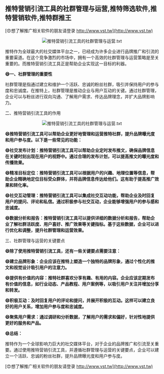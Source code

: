 ## **推特营销引流工具的社群管理与运营,推特筛选软件,推特营销软件,推特群推王**

[😍想了解推广相关软件的朋友请登录 http://www.vst.tw](http://www.vst.tw)

 <center><img src="https://vst.tw/MP4/tuiguang/png/6.png" alt="推特营销引流工具的社群管理与运营.txt"></center>

推特作为全球最大的社交媒体平台之一，已经成为许多企业进行品牌推广和引流的重要渠道。在这个竞争激烈的市场中，拥有一个高效的社群管理与运营策略是至关重要的。而推特营销引流工具正是帮助企业实现这一目标的利器。

**😄一、社群管理的重要性**

社群管理是指通过建立和维护一个活跃、忠诚的粉丝社群，吸引并保持用户的参与度和忠诚度。在推特上，社群管理是推动企业与用户互动的关键。通过社群管理，企业可以与粉丝进行双向沟通、了解用户需求、传达品牌理念，并扩大品牌影响力。

二、推特营销引流工具的作用

 <center><img src="https://vst.tw/MP4/tuiguang/png/3.png" alt="推特营销引流工具的社群管理与运营.txt"></center>

**😄推特营销引流工具可以帮助企业更好地管理和运营推特社群，提升品牌曝光度和用户参与度。以下是一些常见的功能：**

**😄社交发布计划：推特营销引流工具可以帮助企业定时发布推文，确保品牌信息在关键时刻出现在用户的视野中。通过合理的发布计划，可以提高推文的曝光度和传播效果。**

**😄精准目标定位：推特营销引流工具可以根据用户的兴趣、地理位置等信息，帮助企业精确地定位目标受众群体，并将品牌信息传达给他们。这有助于提高推广效果和转化率。**

**😄社交互动管理：推特营销引流工具可以集成社交互动功能，帮助企业及时回复用户的提问、评论和私信。通过积极参与社交互动，企业能够增强用户的参与感和忠诚度。**

**😄数据分析和报告：推特营销引流工具可以提供详细的数据分析和报告，帮助企业了解社群活跃度、用户喜好、推广效果等关键指标。基于这些数据，企业可以进行优化和调整，提升社群管理和运营效果。**

三、社群管理与运营的关键要点

**😄除了使用推特营销引流工具，还有一些关键要点需要注意：**

**😄建立品牌形象：企业应该在推特上塑造一个独特的品牌形象，通过个性化的推文和视觉设计吸引用户的注意力。**

**😄提供有价值的内容：推特社群喜欢分享有趣、有用的内容。企业应该定期发布有价值的信息，如行业动态、产品教程、用户案例等，以吸引用户关注并增加分享和转发。**

**😄积极互动：及时回复用户的评论和提问，并展开积极的互动。这样可以建立良好的用户关系，增加用户参与度和忠诚度。**

**😄聚焦用户需求：通过调研和分析数据，了解用户的需求和偏好，针对性地提供更好的服务和产品。**

**😄总结：**

推特作为一个全球影响力巨大的社交媒体平台，对于企业的品牌推广和引流至关重要。通过使用推特营销引流工具，并遵循社群管理与运营的关键要点，企业可以建立一个活跃、忠诚的粉丝社群，提升品牌曝光度和用户参与度。

[😍想了解推广相关软件的朋友请登录 http://www.vst.tw](http://www.vst.tw)



